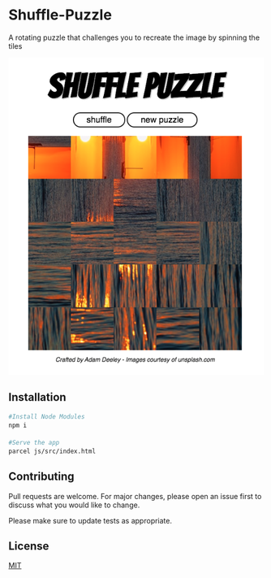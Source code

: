 # Shuffle-Puzzle
A rotating puzzle that challenges you to recreate the image by spinning the tiles

![Image of Shuffle Puzzle](https://github.com/ADeeley/Shuffle-Puzzle/blob/master/assets/shuffle-puzzle-screenshot.png)

## Installation
```bash
#Install Node Modules
npm i

#Serve the app
parcel js/src/index.html
```

## Contributing
Pull requests are welcome. For major changes, please open an issue first to discuss what you would like to change.

Please make sure to update tests as appropriate.

## License
[MIT](https://choosealicense.com/licenses/mit/)